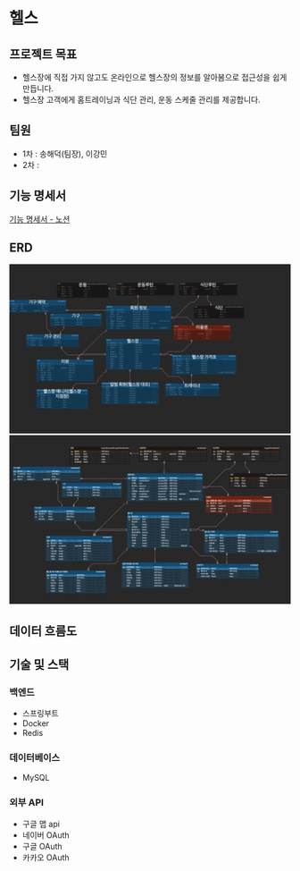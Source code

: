 
# 헬스
## 프로젝트 목표
- 헬스장에 직접 가지 않고도 온라인으로 헬스장의 정보를 알아봄으로 접근성을 쉽게 만듭니다. 
- 헬스장 고객에게 홈트레이닝과 식단 관리, 운동 스케줄 관리를 제공합니다.

## 팀원
 - 1차 : 송해덕(팀장), 이강민
 - 2차 :

## 기능 명세서
[기능 명세서 - 노션](https://www.notion.so/native/4-f31cac450ed14448a1f58802cb9fef5d?pvs=4&deepLinkOpenNewTab=true)

## ERD
![ERD](./엔티티1.png)
![ERD](./엔티티2.png)

## 데이터 흐름도


## 기술 및 스택

### 백엔드
- 스프링부트
- Docker
- Redis

### 데이터베이스
- MySQL

### 외부 API
- 구글 맵 api
- 네이버 OAuth
- 구글 OAuth
- 카카오 OAuth


